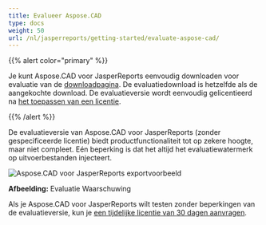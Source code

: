 ```yaml
---
title: Evalueer Aspose.CAD
type: docs
weight: 50
url: /nl/jasperreports/getting-started/evaluate-aspose-cad/
---
```


{{% alert color="primary" %}}

Je kunt Aspose.CAD voor JasperReports eenvoudig downloaden voor evaluatie van de [downloadpagina](https://downloads.aspose.com/cad/jasperreports). De evaluatiedownload is hetzelfde als de aangekochte download. De evaluatieversie wordt eenvoudig gelicentieerd na [het toepassen van een licentie](/nl/cad/jasperreports/licensing/).

{{% /alert %}}

De evaluatieversie van Aspose.CAD voor JasperReports (zonder gespecificeerde licentie) biedt productfunctionaliteit tot op zekere hoogte, maar niet compleet. Eén beperking is dat het altijd het evaluatiewatermerk op uitvoerbestanden injecteert.

![Aspose.CAD voor JasperReports exportvoorbeeld](/_assets/jasper/AreaChartReport.jpg)

**Afbeelding:** Evaluatie Waarschuwing

Als je Aspose.CAD voor JasperReports wilt testen zonder beperkingen van de evaluatieversie, kun je [een tijdelijke licentie van 30 dagen aanvragen](https://purchase.aspose.com/temporary-license).
